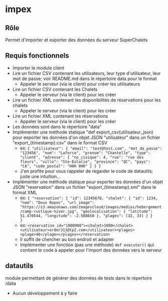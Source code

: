 # impex
##  Rôle
Permet d'importer et exporter des données du serveur SuperChalets
## Requis fonctionnels
- Importer le module client
- Lire un fichier CSV contenant les utilisateurs, leur type d'utilisateur, leur mot de passe; voir README.md dans le répertoire data pour le format
  - Appeler le serveur (via le client) pour créer les utilisateurs
- Lire un fichier CSV contenant les Chalets
  - Appeler le serveur (via le client) pour les créer
- Lire un fichier XML contenant les disponibilités de réservations pour les chalets
  - Appeler le serveur (via le client) pour les créer
- Lire un fichier XML contenant les réservations
  - Appeler le serveur (via le client) pour les créer
- Les données sont dans le répertoire "data"
- Implémenter une méthode statique "def export_csv(utilisateur_json) pour exporter les données d'un objet JSON "utilisateur" dans un fichier "export_{timestamp}.csv" dans le format CSV
  - ex:  `{
    "utilisateur": {
      "email": "test@test.com",
      "mot_de_passe": "123456",
      "nom": "Laforce",
      "prenom": "Chantelle",
      "type": "client",
      "adresse": {
        "no_civique": 4,
        "rue": "rue des fleurs",
        "ville": "Ste-Eulalie",
        "province": "QC",
        "pays": "CA",
        "code_postal": "H0H 0H0"
      }
    }
  }`
  - J'en profite pour vous rappeler de regarder le code de datautils; juste une intuition...
- Implémenter une méthode statique pour exporter les données d'un objet JSON "reservation" dans un fichier "export_{timestamp}.xml" dans le format XML
  - ex: `{
  "reservation": {
    "id": 12345678,
    "chalet": {
      "id": 1234,
      "nom": "Doux Repos",
      "url_image": "https://s3.amazonaws.com/imagescloud/images/medias/hebergement/camp-rustique-hiver.jpg",
      "geolocalisation": {
        "latitude": 51.470544,
        "longitude": -2.588658
      },
      "plages": [32, 33]
    }
  }       
}`
  - ex: `<reservation id="1000000"><chalet>1000</chalet><utilisateur>order313@tp2.com</utilisateur><plages><plage>46</plage></plages></reservation>`
  - Il suffit de chercher au bon endroit et adapter
  - Implémenter une fonction (pas une méthode)  `def executer()` qui contient le code à appeler pour l'import des données vers le serveur 

## datautils
module permettant de générer des données de tests dans le répertoire /data
- Aucun développement à y faire
